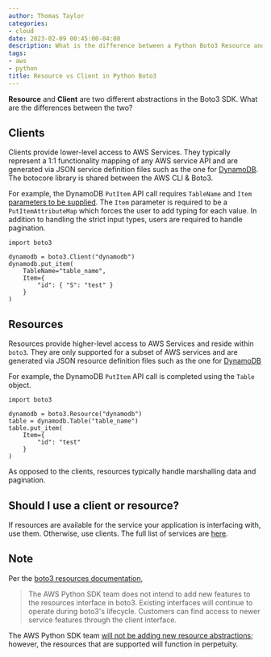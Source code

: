 ```yaml
---
author: Thomas Taylor
categories:
- cloud
date: 2023-02-09 00:45:00-04:00
description: What is the difference between a Python Boto3 Resource and Client?
tags:
- aws
- python
title: Resource vs Client in Python Boto3
---
```


**Resource** and **Client** are two different abstractions in the Boto3 SDK. What are the differences between the two?

## Clients

Clients provide lower-level access to AWS Services. They typically represent a 1:1 functionality mapping of any AWS service API and are generated via JSON service definition files such as the one for [DynamoDB](https://github.com/boto/botocore/blob/develop/botocore/data/dynamodb/2012-08-10/service-2.json). The botocore library is shared between the AWS CLI & Boto3.

For example, the DynamoDB `PutItem` API call requires `TableName` and `Item` [parameters to be supplied](https://github.com/boto/botocore/blob/ed72f826cb837e24693f540fc19c6e25ade75a95/botocore/data/dynamodb/2012-08-10/service-2.json#L4301). The `Item` parameter is required to be a `PutItemAttributeMap` which forces the user to add typing for each value. In addition to handling the strict input types, users are required to handle pagination.

```python3
import boto3

dynamodb = boto3.Client("dynamodb")
dynamodb.put_item(
    TableName="table_name",
    Item={
        "id": { "S": "test" }
    }
)
```

## Resources

Resources provide higher-level access to AWS Services and reside within `boto3`. They are only supported for a subset of AWS services and are generated via JSON resource definition files such as the one for [DynamoDB](https://github.com/boto/boto3/blob/develop/boto3/data/dynamodb/2012-08-10/resources-1.json)

For example, the DynamoDB `PutItem` API call is completed using the `Table` object. 

```python3
import boto3

dynamodb = boto3.Resource("dynamodb")
table = dynamodb.Table("table_name")
table.put_item(
    Item={
        "id": "test"
    }
)
```

As opposed to the clients, resources typically handle marshalling data and pagination.

## Should I use a client or resource?

If resources are available for the service your application is interfacing with, use them. Otherwise, use clients. The full list of services are [here](https://github.com/boto/boto3/tree/develop/boto3/data).

## Note

Per the [boto3 resources documentation](https://boto3.amazonaws.com/v1/documentation/api/latest/guide/resources.html),

> The AWS Python SDK team does not intend to add new features to the resources interface in boto3. Existing interfaces will continue to operate during boto3's lifecycle. Customers can find access to newer service features through the client interface.

The AWS Python SDK team [will not be adding new resource abstractions](https://github.com/boto/boto3/discussions/3563); however, the resources that are supported will function in perpetuity.
